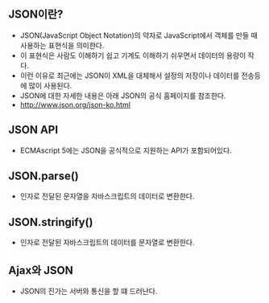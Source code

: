 ## JSON이란?
- JSON(JavaScript Object Notation)의 약자로 JavaScript에서 객체를 만들 때 사용하는 표현식을 의미한다. 
- 이 표현식은 사람도 이해하기 쉽고 기계도 이해하기 쉬우면서 데이터의 용량이 작다. 
- 이런 이유로 최근에는 JSON이 XML을 대체해서 설정의 저장이나 데이터를 전송등에 많이 사용된다.
- JSON에 대한 자세한 내용은 아래 JSON의 공식 홈페이지를 참조한다. 
- http://www.json.org/json-ko.html

## JSON API
- ECMAscript 5에는 JSON을 공식적으로 지원하는 API가 포함되어있다.

## JSON.parse()
- 인자로 전달된 문자열을 자바스크립트의 데이터로 변환한다.

## JSON.stringify()
- 인자로 전달된 자바스크립트의 데이터를 문자열로 변환한다. 

## Ajax와 JSON
- JSON의 진가는 서버와 통신을 할 떄 드러난다.
